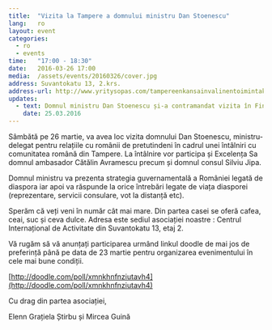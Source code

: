 ```yaml
---
title:  "Vizita la Tampere a domnului ministru Dan Stoenescu"
lang:   ro
layout: event
categories:
  - ro
  - events
time:   "17:00 - 18:30"
date:   2016-03-26 17:00
media:  /assets/events/20160326/cover.jpg
address: Suvantokatu 13, 2.krs.
address-url: http://www.yritysopas.com/tampereenkansainvalinentoimintakeskus/
updates:
  - text: Domnul ministru Dan Stoenescu și-a contramandat vizita în Finlanda dar întâlnirea noastră se ține în continuare. Ne vedem mâine.
    date: 25.03.2016
---
```


Sâmbătă pe 26 martie, va avea loc vizita domnului Dan Stoenescu, ministru-delegat pentru relațiile cu românii de pretutindeni în cadrul unei întâlniri cu comunitatea română din Tampere. La întâlnire vor participa și Excelența Sa domnul ambasador Cătălin Avramescu precum și domnul consul Silviu Jipa.
 
Domnul ministru va prezenta strategia guvernamentală a României legată de diaspora iar apoi va răspunde la orice întrebări legate de viața diasporei (reprezentare, servicii consulare, vot la distanță etc).
 
Sperăm că veți veni în număr cât mai mare.
Din partea casei se oferă cafea, ceai, suc și ceva dulce.
Adresa este sediul asociației noastre : Centrul Internațional de Activitate din Suvantokatu 13, etaj 2.
 
Vă rugăm să vă anunțați participarea urmând linkul doodle de mai jos de preferință până pe data de 23 martie pentru organizarea evenimentului în cele mai bune condiții.

[http://doodle.com/poll/xmnkhnfnziutavh4](http://doodle.com/poll/xmnkhnfnziutavh4)
 
Cu drag din partea asociației,

Elenn Grațiela Știrbu și Mircea Guină